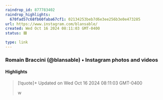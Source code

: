 ```yaml
---
raindrop_id: 877783402
raindrop_highlights:
  670fad57c68fb60faba67cf1: 02134253beb7d6e3ee256b3e0e473285
url: https://www.instagram.com/blansable/
created: Wed Oct 16 2024 08:11:03 GMT-0400
status: 🟥

type: link
---
```



### Romain Braccini (@blansable) • Instagram photos and videos



#### Highlights

> [!quote]+ Updated on Wed Oct 16 2024 08:11:03 GMT-0400
>
> w
